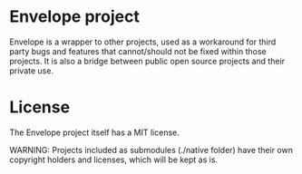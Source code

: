 # Envelope project

Envelope is a wrapper to other projects, used as a workaround for third party bugs and features that cannot/should not be fixed within those projects. It is also a bridge between public open source projects and their private use.

# License

The Envelope project itself has a MIT license.

WARNING: Projects included as submodules (./native folder) have their own copyright holders and licenses, which will be kept as is. 

